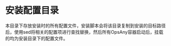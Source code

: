 # 安装配置目录

本目录下存放安装时的所有配置文件，安装脚本会将该目录复制到安装的目标路径后，使用sed将相关的配置项进行查找替换，然后所有OpsAny容器启动后，挂载的均为安装目录下的配置文件。
